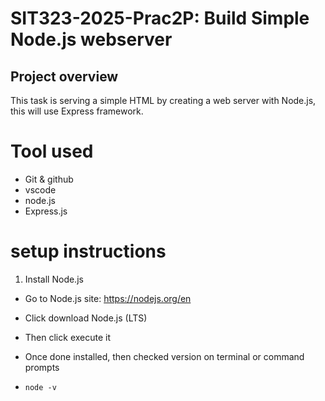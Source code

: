 # SIT323-2025-Prac2P: Build Simple Node.js webserver

## Project overview

This task is serving a simple HTML by creating a web server with Node.js, this will use Express framework.

# Tool used

- Git & github
- vscode
- node.js
- Express.js

# setup instructions

1. Install Node.js

- Go to Node.js site: https://nodejs.org/en
- Click download Node.js (LTS)
- Then click execute it

- Once done installed, then checked version on terminal or command prompts
- `node -v`
